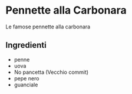 # Pennette alla Carbonara

Le famose pennette alla carbonara

## Ingredienti

* penne
* uova
* No pancetta (Vecchio commit)
* pepe nero
* guanciale
